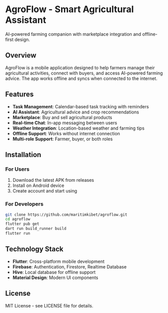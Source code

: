 # AgroFlow - Smart Agricultural Assistant

AI-powered farming companion with marketplace integration and offline-first design.

## Overview

AgroFlow is a mobile application designed to help farmers manage their agricultural activities, connect with buyers, and access AI-powered farming advice. The app works offline and syncs when connected to the internet.

## Features

- **Task Management**: Calendar-based task tracking with reminders
- **AI Assistant**: Agricultural advice and crop recommendations
- **Marketplace**: Buy and sell agricultural products
- **Real-time Chat**: In-app messaging between users
- **Weather Integration**: Location-based weather and farming tips
- **Offline Support**: Works without internet connection
- **Multi-role Support**: Farmer, buyer, or both roles

## Installation

### For Users
1. Download the latest APK from releases
2. Install on Android device
3. Create account and start using

### For Developers
```bash
git clone https://github.com/maritimkibet/agroflow.git
cd agroflow
flutter pub get
dart run build_runner build
flutter run
```

## Technology Stack

- **Flutter**: Cross-platform mobile development
- **Firebase**: Authentication, Firestore, Realtime Database
- **Hive**: Local database for offline support
- **Material Design**: Modern UI components

## License

MIT License - see LICENSE file for details.
